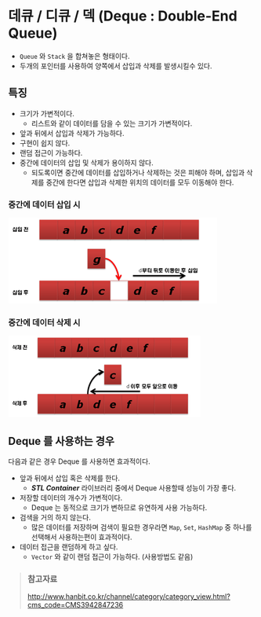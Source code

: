 # 데큐 / 디큐 / 덱 (Deque : Double-End Queue)

* `Queue` 와 `Stack` 을 합쳐놓은 형태이다.
* 두개의 포인터를 사용하여 양쪽에서 삽입과 삭제를 발생시킬수 있다.

## 특징

* 크기가 가변적이다.
  * 리스트와 같이 데이터를 담을 수 있는 크기가 가변적이다.
* 앞과 뒤에서 삽입과 삭제가 가능하다.
* 구현이 쉽지 않다.
* 랜덤 접근이 가능하다.
* 중간에 데이터의 삽입 및 삭제가 용이하지 않다.
  * 되도록이면 중간에 데이터를 삽입하거나 삭제하는 것은 피해야 하며, 삽입과 삭제를 중간에 한다면 삽입과 삭제한 위치의 데이터를 모두 이동해야 한다.

### 중간에 데이터 삽입 시

![데큐_삽입](/img/A018.png)

### 중간에 데이터 삭제 시

![데큐_삭제](/img/A019.png)

## Deque 를 사용하는 경우

다음과 같은 경우 Deque 를 사용하면 효과적이다.

* 앞과 뒤에서 삽입 혹은 삭제를 한다.
  * _**STL Container**_ 라이브러리 중에서 Deque 사용할때 성능이 가장 좋다.
* 저장할 데이터의 개수가 가변적이다.
  * Deque 는 동적으로 크기가 변하므로 유연하게 사용 가능하다.
* 검색을 거의 하지 않는다.
  * 많은 데이터를 저장하며 검색이 필요한 경우라면  `Map`, `Set`, `HashMap` 중 하나를 선택해서 사용하는편이 효과적이다.
* 데이터 접근을 랜덤하게 하고 싶다.
  * `Vector` 와 같이 랜덤 접근이 가능하다. (사용방법도 같음)

> ### 참고자료
> <http://www.hanbit.co.kr/channel/category/category_view.html?cms_code=CMS3942847236>
